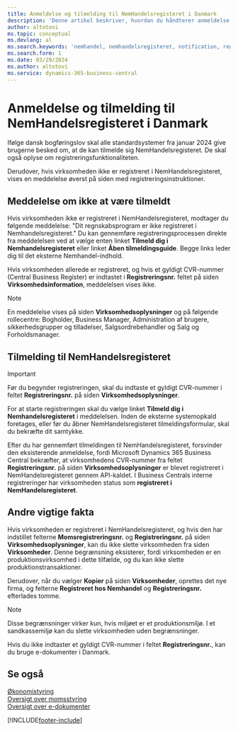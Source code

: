 ```yaml
---
title: Anmeldelse og tilmelding til NemHandelsregisteret i Danmark
description: 'Denne artikel beskriver, hvordan du håndterer anmeldelse og tilmelding til NemHandelsregisteret i Danmark.'
author: altotovi
ms.topic: conceptual
ms.devlang: al
ms.search.keywords: 'nemhandel, nemhandelsregisteret, notification, registration, denmark'
ms.search.form: 1
ms.date: 03/29/2024
ms.author: altotovi
ms.service: dynamics-365-business-central
---
```


# Anmeldelse og tilmelding til NemHandelsregisteret i Danmark

Ifølge dansk bogføringslov skal alle standardsystemer fra januar 2024 give brugerne besked om, at de kan tilmelde sig NemHandelsregisteret. De skal også oplyse om registreringsfunktionaliteten.

Derudover, hvis virksomheden ikke er registreret i NemHandelsregisteret, vises en meddelelse øverst på siden med registreringsinstruktioner.

## Meddelelse om ikke at være tilmeldt

Hvis virksomheden ikke er registreret i NemHandelsregisteret, modtager du følgende meddelelse: "Dit regnskabsprogram er ikke registreret i Nemhandelsregisteret." Du kan gennemføre registreringsprocessen direkte fra meddelelsen ved at vælge enten linket **Tilmeld dig i Nemhandelsregisteret** eller linket **Åben tilmeldingsguide**. Begge links leder dig til det eksterne Nemhandel-indhold.

Hvis virksomheden allerede er registreret, og hvis et gyldigt CVR-nummer (Central Business Register) er indtastet i **Registreringsnr.** feltet på siden **Virksomhedsinformation**, meddelelsen vises ikke.

> [!NOTE]
> En meddelelse vises på siden **Virksomhedsoplysninger** og på følgende rollecentre: Bogholder, Business Manager, Administration af brugere, sikkerhedsgrupper og tilladelser, Salgsordrebehandler og Salg og Forholdsmanager.

## Tilmelding til NemHandelsregisteret 

> [!IMPORTANT]
> Før du begynder registreringen, skal du indtaste et gyldigt CVR-nummer i feltet **Registreringsnr.** på siden **Virksomhedsoplysninger**.

For at starte registreringen skal du vælge linket **Tilmeld dig i Nemhandelsregisteret** i meddelelsen. Inden de eksterne systemopkald foretages, eller før du åbner NemHandelsregisteret tilmeldingsformular, skal du bekræfte dit samtykke.

Efter du har gennemført tilmeldingen til NemHandelsregisteret, forsvinder den eksisterende anmeldelse, fordi Microsoft Dynamics 365 Business Central bekræfter, at virksomhedens CVR-nummer fra feltet **Registreringsnr.** på siden **Virksomhedsoplysninger** er blevet registreret i NemHandelsregisteret gennem API-kaldet. I Business Centrals interne registreringer har virksomheden status som **registreret i NemHandelsregisteret**.

## Andre vigtige fakta

Hvis virksomheden er registreret i NemHandelsregisteret, og hvis den har indstillet felterne **Momsregistreringsnr.** og **Registreringsnr.** på siden **Virksomhedsoplysninger**, kan du ikke slette virksomheden fra siden **Virksomheder**. Denne begrænsning eksisterer, fordi virksomheden er en produktionsvirksomhed i dette tilfælde, og du kan ikke slette produktionstransaktioner.

Derudover, når du vælger **Kopier** på siden **Virksomheder**, oprettes det nye firma, og felterne **Registreret hos Nemhandel** og **Registreringsnr.** efterlades tomme.

> [!NOTE]
> Disse begrænsninger virker kun, hvis miljøet er et produktionsmiljø. I et sandkassemiljø kan du slette virksomheden uden begrænsninger. 
>
> Hvis du ikke indtaster et gyldigt CVR-nummer i feltet **Registreringsnr.**, kan du bruge e-dokumenter i Danmark.

## Se også

[Økonomistyring](../../finance.md)  
[Oversigt over momsstyring](../../finance-manage-vat.md)  
[Oversigt over e-dokumenter](../../finance-edocuments-overview.md)

[!INCLUDE[footer-include](../../includes/footer-banner.md)]
